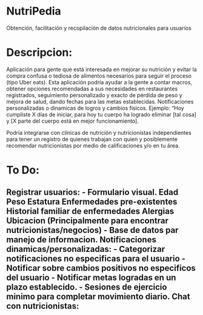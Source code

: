 # NutriPedia
Obtención, facilitación y recopilación de datos nutricionales para usuarios
# Descripcion: 

Aplicación para gente que está interesada en mejorar su nutrición y evitar la compra confusa o tediosa de alimentos necesarios para seguir el proceso (tipo Uber eats). Esta aplicación podría ayudar a la gente a contar macros, obtener opciones recomendadas a sus necesidades en restaurantes registrados, seguimiento personalizado y exacto de pérdida de peso y mejora de salud, dando fechas para las metas establecidas. Notificaciones personalizadas o dinamicas de logros y cambios físicos. Ejemplo: “Hoy cumpliste X días de iniciar, para hoy tu cuerpo ha logrado eliminar [tal cosa] y [X parte del cuerpo está en mejor funcionamiento]. 

Podría integrarse con clínicas de nutrición y nutricionistas independientes para tener un registro de quienes trabajan con quien y posiblemente recomendar nutricionistas por medio de calificaciones y/o en tu área.

# To Do:

Registrar usuarios:
    - Formulario visual.
        Edad
        Peso
        Estatura
        Enfermedades pre-existentes
        Historial familiar de enfermedades
        Alergias
        Ubicacion (Principalmente para encontrar nutricionistas/negocios)
    - Base de datos par manejo de informacion.
Notificaciones dinamicas/personalizadas:
    - Categorizar notificaciones no especificas para el usuario
    - Notificar sobre cambios positivos no especificos del usuario
    - Notificar metas logradas en un plazo establecido.
    - Sesiones de ejercicio minimo para completar movimiento diario. 
Chat con nutricionistas:
-
